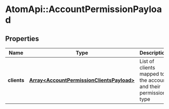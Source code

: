# AtomApi::AccountPermissionPayload

## Properties
Name | Type | Description | Notes
------------ | ------------- | ------------- | -------------
**clients** | [**Array&lt;AccountPermissionClientsPayload&gt;**](AccountPermissionClientsPayload.md) | List of clients mapped to the account and their permission type | [optional] 



